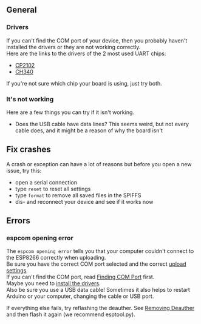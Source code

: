 ## General
### Drivers
If you can't find the COM port of your device, then you probably haven't installed the drivers or they are not working correctly.  
Here are the links to the drivers of the 2 most used UART chips:
- [CP2102](https://www.silabs.com/products/development-tools/software/usb-to-uart-bridge-vcp-drivers)
- [CH340](https://sparks.gogo.co.nz/ch340.html)  

If you're not sure which chip your board is using, just try both. 

### It's not working
Here are a few things you can try if it isn't working. 
 - Does the USB cable have data lines? This seems weird, but not every cable does, and it might be a reason of why the board isn't

## Fix crashes
A crash or exception can have a lot of reasons but before you open a new issue, try this:  
- open a serial connection
- type `reset` to reset all settings
- type `format` to remove all saved files in the SPIFFS
- dis- and reconnect your device and see if it works now

## Errors
### espcom opening error
The `espcom opening error` tells you that your computer couldn't connect to the ESP8266 correctly when uploading.  
Be sure you have the correct COM port selected and the correct [upload settings](#upload-settings).  
If you can't find the COM port, read [Finding COM Port](#finding-com-port) first.  
Maybe you need to [install the drivers](#drivers).  
Also be sure you use a USB data cable! Sometimes it also helps to restart Arduino or your computer, changing the cable or USB port.  

If everything else fails, try reflashing the deauther. See [Removing Deauther](#removing-deauther) and then flash it again (we recommend esptool.py).